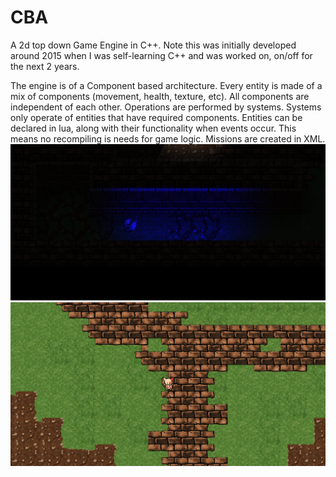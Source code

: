 # CBA
A 2d top down Game Engine in C++. 
Note this was initially developed around 2015 when I was self-learning C++ and was worked on, on/off for the next 2 years. 

The engine is of a Component based architecture. Every entity is made of a mix of components (movement, health, texture, etc). All components are independent of each other. Operations are performed by systems. Systems only operate of entities that have required components. Entities can be declared in lua, along with their functionality when events occur. This means no recompiling is needs for game logic. Missions are created in XML.
![GitHub Logo](CBA/Assets/Textures/Menu/Main/load1.png)
![GitHub Logo](CBA/Assets/Textures/Menu/Main/load2.png)
